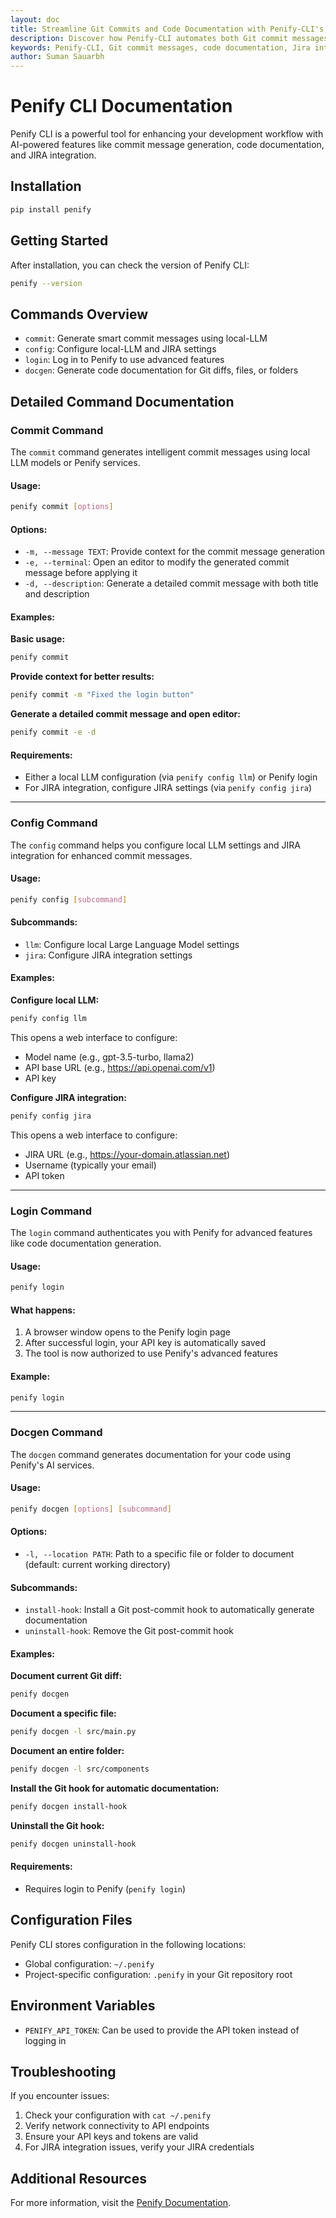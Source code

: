 ```yaml
---
layout: doc
title: Streamline Git Commits and Code Documentation with Penify-CLI's Automated Generation
description: Discover how Penify-CLI automates both Git commit messages and code documentation, with Jira integration and flexible options. Save time, improve repository clarity, and boost productivity with this detailed guide to usage and best practices.
keywords: Penify-CLI, Git commit messages, code documentation, Jira integration, automated documentation, version control, repository management, developer productivity
author: Suman Sauarbh
---
```

# Penify CLI Documentation

Penify CLI is a powerful tool for enhancing your development workflow with AI-powered features like commit message generation, code documentation, and JIRA integration.

## Installation

```bash
pip install penify
```

## Getting Started

After installation, you can check the version of Penify CLI:

```bash
penify --version
```

## Commands Overview

- `commit`: Generate smart commit messages using local-LLM
- `config`: Configure local-LLM and JIRA settings
- `login`: Log in to Penify to use advanced features
- `docgen`: Generate code documentation for Git diffs, files, or folders

## Detailed Command Documentation

### Commit Command

The `commit` command generates intelligent commit messages using local LLM models or Penify services.

#### Usage:

```bash
penify commit [options]
```

#### Options:

- `-m, --message TEXT`: Provide context for the commit message generation
- `-e, --terminal`: Open an editor to modify the generated commit message before applying it
- `-d, --description`: Generate a detailed commit message with both title and description

#### Examples:

**Basic usage:**
```bash
penify commit
```

**Provide context for better results:**
```bash
penify commit -m "Fixed the login button"
```

**Generate a detailed commit message and open editor:**
```bash
penify commit -e -d
```

#### Requirements:

- Either a local LLM configuration (via `penify config llm`) or Penify login
- For JIRA integration, configure JIRA settings (via `penify config jira`)

---

### Config Command

The `config` command helps you configure local LLM settings and JIRA integration for enhanced commit messages.

#### Usage:

```bash
penify config [subcommand]
```

#### Subcommands:

- `llm`: Configure local Large Language Model settings
- `jira`: Configure JIRA integration settings

#### Examples:

**Configure local LLM:**
```bash
penify config llm
```
This opens a web interface to configure:
- Model name (e.g., gpt-3.5-turbo, llama2)
- API base URL (e.g., https://api.openai.com/v1)
- API key

**Configure JIRA integration:**
```bash
penify config jira
```
This opens a web interface to configure:
- JIRA URL (e.g., https://your-domain.atlassian.net)
- Username (typically your email)
- API token

---

### Login Command

The `login` command authenticates you with Penify for advanced features like code documentation generation.

#### Usage:

```bash
penify login
```

#### What happens:
1. A browser window opens to the Penify login page
2. After successful login, your API key is automatically saved
3. The tool is now authorized to use Penify's advanced features

#### Example:

```bash
penify login
```

---

### Docgen Command

The `docgen` command generates documentation for your code using Penify's AI services.

#### Usage:

```bash
penify docgen [options] [subcommand]
```

#### Options:

- `-l, --location PATH`: Path to a specific file or folder to document (default: current working directory)

#### Subcommands:

- `install-hook`: Install a Git post-commit hook to automatically generate documentation
- `uninstall-hook`: Remove the Git post-commit hook

#### Examples:

**Document current Git diff:**
```bash
penify docgen
```

**Document a specific file:**
```bash
penify docgen -l src/main.py
```

**Document an entire folder:**
```bash
penify docgen -l src/components
```

**Install the Git hook for automatic documentation:**
```bash
penify docgen install-hook
```

**Uninstall the Git hook:**
```bash
penify docgen uninstall-hook
```

#### Requirements:

- Requires login to Penify (`penify login`)

## Configuration Files

Penify CLI stores configuration in the following locations:

- Global configuration: `~/.penify`
- Project-specific configuration: `.penify` in your Git repository root

## Environment Variables

- `PENIFY_API_TOKEN`: Can be used to provide the API token instead of logging in

## Troubleshooting

If you encounter issues:

1. Check your configuration with `cat ~/.penify`
2. Verify network connectivity to API endpoints
3. Ensure your API keys and tokens are valid
4. For JIRA integration issues, verify your JIRA credentials

## Additional Resources

For more information, visit the [Penify Documentation](https://docs.penify.dev/).
